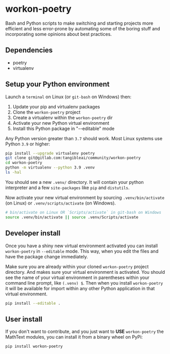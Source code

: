 # workon-poetry

Bash and Python scripts to make switching and starting projects more efficient and less error-prone by automating some of the boring stuff and incorporating some opinions about best practices.

## Dependencies

* poetry
* virtualenv

## Setup your Python environment

Launch a `terminal` on Linux (or `git-bash` on Windows) then:

1. Update your pip and virtualenv packages
2. Clone the `workon-poetry` project
3. Create a virtualenv within the `workon-poetry` dir
4. Activate your new Python virtual environment
5. Install this Python package in "--editable" mode

Any Python version greater than `3.7` should work.
Most Linux systems use Python `3.9` or higher: 

```bash
pip install --upgrade virtualenv poetry
git clone git@gitlab.com:tangibleai/community/workon-poetry
cd workon-poetry
python -m virtualenv --python 3.9 .venv
ls -hal
```

You should see a new `.venv/` directory.
It will contain your python interpreter and a few `site-packages` like `pip` and `distutils`.

Now activate your new virtual environment by sourcing `.venv/bin/activate` (on Linux) or `.venv/scripts/activate` (on Windows).

```bash
# bin/activate on Linux OR `Scripts/activate` in git-bash on Windows
source .venv/bin/activate || source .venv/Scripts/activate
```

## Developer install

Once you have a shiny new virtual environment activated you can install `workon-poetry` in `--editable` mode.
This way, when you edit the files and have the package change immediately.

Make sure you are already within your cloned `workon-poetry` project directory.
And makes sure your virtual environment is activated.
You should see the name of your virtual environment in parentheses within your command line prompt, like `(.venv) $`.
Then when you install `workon-poetry` it will be available for import within any other Python application in that virtual environment.

```bash
pip install --editable .
```

## User install

If you don't want to contribute, and you just want to **USE** `workon-poetry` the MathText modules, you can install it from a binary wheel on PyPi:

```bash
pip install workon-poetry
```

